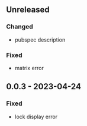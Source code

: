 ## Unreleased
### Changed
- pubspec description

### Fixed
- matrix error

## 0.0.3 - 2023-04-24
### Fixed
- lock display error